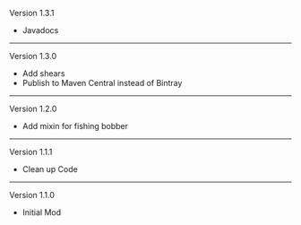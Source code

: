 Version 1.3.1
- Javadocs
----
Version 1.3.0
- Add shears
- Publish to Maven Central instead of Bintray
----
Version 1.2.0
- Add mixin for fishing bobber
----
Version 1.1.1
- Clean up Code
----
Version 1.1.0
- Initial Mod